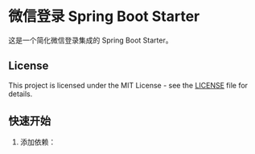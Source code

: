 # 微信登录 Spring Boot Starter

这是一个简化微信登录集成的 Spring Boot Starter。
## License

This project is licensed under the MIT License - see the [LICENSE](LICENSE) file for details.
## 快速开始

1. 添加依赖： 